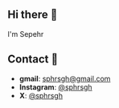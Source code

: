 ## Hi there 👋
I'm Sepehr

## Contact 📱

- **gmail**: sphrsgh@gmail.com
- **Instagram**: [@sphrsgh](instagram.com/sphrsgh)
- **X**: [@sphrsgh](x.com/@sphrsgh)

<!--
**sphrsgh/sphrsgh** is a ✨ _special_ ✨ repository because its `README.md` (this file) appears on your GitHub profile.

Here are some ideas to get you started:

- 🔭 I’m currently working on ...
- 🌱 I’m currently learning ...
- 👯 I’m looking to collaborate on ...
- 🤔 I’m looking for help with ...
- 💬 Ask me about ...
- 📫 How to reach me: ...
- 😄 Pronouns: ...
- ⚡ Fun fact: ...
-->
